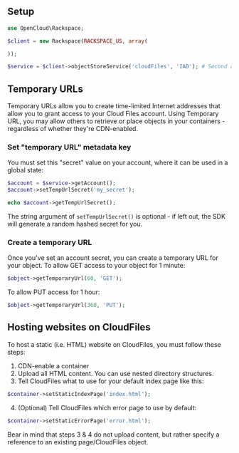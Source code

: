 ## Setup

```php
use OpenCloud\Rackspace;

$client = new Rackspace(RACKSPACE_US, array(

));

$service = $client->objectStoreService('cloudFiles', 'IAD'); # Second argument is the region you want
```

## Temporary URLs

Temporary URLs allow you to create time-limited Internet addresses that allow you to grant access to your Cloud Files
account. Using Temporary URL, you may allow others to retrieve or place objects in your containers - regardless of
whether they're CDN-enabled.

### Set "temporary URL" metadata key

You must set this "secret" value on your account, where it can be used in a global state:

```php
$account = $service->getAccount();
$account->setTempUrlSecret('my_secret');

echo $account->getTempUrlSecret();
```

The string argument of `setTempUrlSecret()` is optional - if left out, the SDK will generate a random hashed secret
for you.

### Create a temporary URL

Once you've set an account secret, you can create a temporary URL for your object. To allow GET access to your object
for 1 minute:

```php
$object->getTemporaryUrl(60, 'GET');
```

To allow PUT access for 1 hour:

```php
$object->getTemporaryUrl(360, 'PUT');
```

## Hosting websites on CloudFiles

To host a static (i.e. HTML) website on CloudFiles, you must follow these steps:

1. CDN-enable a container
2. Upload all HTML content. You can use nested directory structures.
3. Tell CloudFiles what to use for your default index page like this:

```php
$container->setStaticIndexPage('index.html');
```

4. (Optional) Tell CloudFiles which error page to use by default:

```php
$container->setStaticErrorPage('error.html');
```

Bear in mind that steps 3 & 4 do not upload content, but rather specify a reference to an existing page/CloudFiles object.